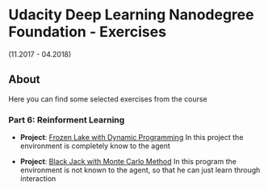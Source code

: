 # Udacity Deep Learning Nanodegree Foundation - Exercises
(11.2017 - 04.2018)

## About
Here you can find some selected exercises from the course

### Part 6: Reinforment Learning
- **Project**: [Frozen Lake with Dynamic Programming](Dynamic_Programming.html)
In this project the environment is completely know to the agent

- **Project**: [Black Jack with Monte Carlo Method](Monte_Carlo.html)
In this program the environment is not known to the agent, so that he can just learn through interaction
